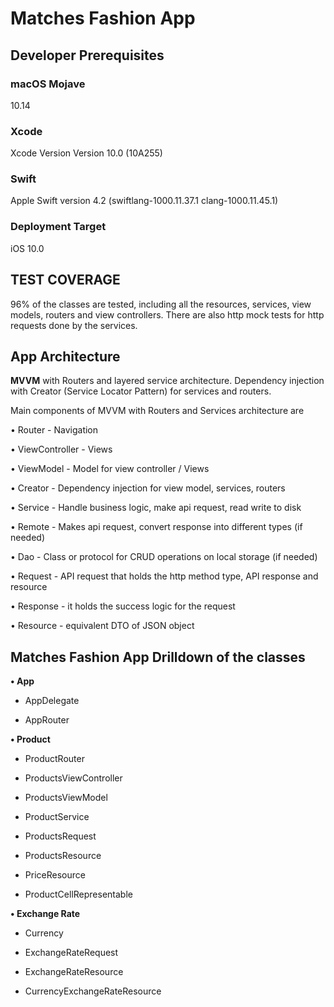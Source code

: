 # Matches Fashion App

## Developer Prerequisites

### macOS Mojave

10.14

### Xcode

Xcode Version  Version 10.0 (10A255)

### Swift

Apple Swift version 4.2 (swiftlang-1000.11.37.1 clang-1000.11.45.1)

### Deployment Target 

iOS 10.0

## TEST COVERAGE

96% of the classes are tested, including all the resources, services, view models, routers and view controllers.
There are also http mock tests for http requests done by the services.

## App Architecture

**MVVM** with Routers and layered service architecture. Dependency injection with Creator (Service Locator Pattern) for services and routers.

Main components of MVVM with Routers and Services architecture are

• Router - Navigation

• ViewController - Views

• ViewModel - Model for view controller / Views

• Creator - Dependency injection for view model, services, routers

• Service - Handle business logic, make api request, read write to disk

• Remote  - Makes api request, convert response into different types (if needed)

• Dao  -  Class or protocol for CRUD operations on local storage (if needed)

• Request - API request that holds the http method type, API response and resource 

• Response - it holds the success logic for the request

• Resource - equivalent DTO of JSON object


## Matches Fashion App Drilldown of the classes

**• App**

- AppDelegate 

- AppRouter


**• Product**

- ProductRouter

- ProductsViewController

- ProductsViewModel

- ProductService

- ProductsRequest

- ProductsResource

- PriceResource

- ProductCellRepresentable

**• Exchange Rate**

- Currency

- ExchangeRateRequest

- ExchangeRateResource

- CurrencyExchangeRateResource

